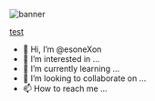 ![banner](https://i.imgur.com/KrSLFjM.png)

[test](https://img.shields.io/badge/website-000000?style=for-the-badge&logo=About.me&logoColor=white)

- 👋 Hi, I’m @esoneXon
- 👀 I’m interested in ...
- 🌱 I’m currently learning ...
- 💞️ I’m looking to collaborate on ...
- 📫 How to reach me ...

<!---
esoneXon/esoneXon is a ✨ special ✨ repository because its `README.md` (this file) appears on your GitHub profile.
You can click the Preview link to take a look at your changes.
--->

